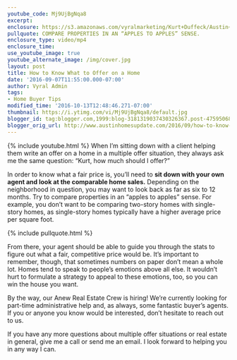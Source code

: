 ```yaml
---
youtube_code: Mj9UjBgNqa8
excerpt:
enclosure: https://s3.amazonaws.com/vyralmarketing/Kurt+Duffeck/Austin+Real+Estate+Agent-+How+to+know+what+price+to+offer+on+a+home.mp4
pullquote: COMPARE PROPERTIES IN AN “APPLES TO APPLES” SENSE.
enclosure_type: video/mp4
enclosure_time:
use_youtube_image: true
youtube_alternate_image: /img/cover.jpg
layout: post
title: How to Know What to Offer on a Home
date: '2016-09-07T11:55:00.000-07:00'
author: Vyral Admin
tags:
- Home Buyer Tips
modified_time: '2016-10-13T12:48:46.271-07:00'
thumbnail: https://i.ytimg.com/vi/Mj9UjBgNqa8/default.jpg
blogger_id: tag:blogger.com,1999:blog-3181319037430326367.post-4759506898184746491
blogger_orig_url: http://www.austinhomesupdate.com/2016/09/how-to-know-what-to-offer-on-home.html
---
```

{% include youtube.html %}
When I’m sitting down with a client helping them write an offer on a home in a multiple offer situation, they always ask me the same question: “Kurt, how much should I offer?”

In order to know what a fair price is, you’ll need to **sit down with your own agent and look at the comparable home sales.** Depending on the neighborhood in question, you may want to look back as far as six to 12 months. Try to compare properties in an “apples to apples” sense. For example, you don’t want to be comparing two-story homes with single-story homes, as single-story homes typically have a higher average price per square foot.

{% include pullquote.html %}

From there, your agent should be able to guide you through the stats to figure out what a fair, competitive price would be. It’s important to remember, though, that sometimes numbers on paper don’t mean a whole lot. Homes tend to speak to people’s emotions above all else. It wouldn’t hurt to formulate a strategy to appeal to these emotions, too, so you can win the house you want.

By the way, our Anew Real Estate Crew is hiring! We’re currently looking for part-time administrative help and, as always, some fantastic buyer’s agents. If you or anyone you know would be interested, don’t hesitate to reach out to us.

If you have any more questions about multiple offer situations or real estate in general, give me a call or send me an email. I look forward to helping you in any way I can.
